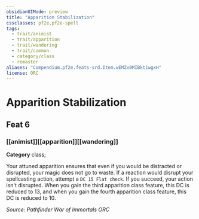 ```yaml
---
obsidianUIMode: preview
title: "Apparition Stabilization"
cssclasses: pf2e,pf2e-spell
tags:
  - trait/animist
  - trait/apparition
  - trait/wandering
  - trait/common
  - category/class
  - remaster
aliases: "Compendium.pf2e.feats-srd.Item.wEMZv0MIBktiwgxH"
license: ORC
---
```

# Apparition Stabilization
## Feat 6
### [[animist]][[apparition]][[wandering]]

**Category** class; 




Your attuned apparition ensures that even if you would be distracted or disrupted, your magic does not go to waste. If a reaction would disrupt your spellcasting action, attempt a `DC 15 Flat check`. If you succeed, your action isn't disrupted. When you gain the third apparition class feature, this DC is reduced to 13, and when you gain the fourth apparition class feature, this DC is reduced to 10.

*Source: Pathfinder War of Immortals*
*ORC*